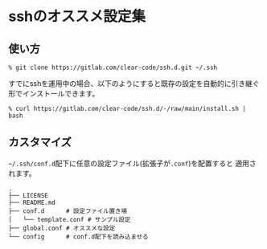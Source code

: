 # sshのオススメ設定集

## 使い方

```shell
% git clone https://gitlab.com/clear-code/ssh.d.git ~/.ssh
```

すでにsshを運用中の場合、以下のようにすると既存の設定を自動的に引き継ぐ形でインストールできます。

```shell
% curl https://gitlab.com/clear-code/ssh.d/-/raw/main/install.sh | bash
```

## カスタマイズ

`~/.ssh/conf.d`配下に任意の設定ファイル(拡張子が`.conf`)を配置すると
適用されます。

```shell
.
├── LICENSE
├── README.md
├── conf.d      # 設定ファイル置き場
│   └── template.conf # サンプル設定
├── global.conf # オススメな設定
└── config      # conf.d配下を読み込ませる
```
